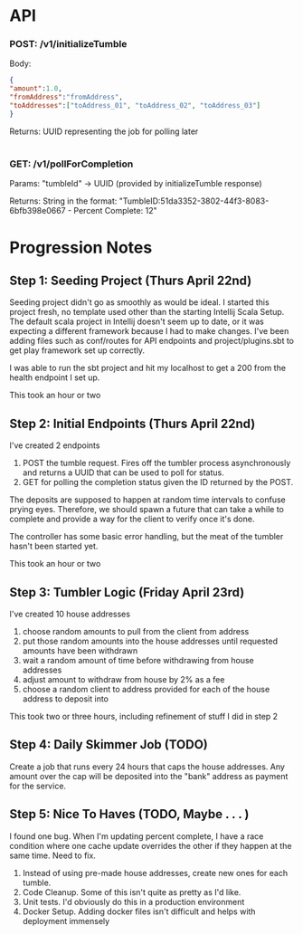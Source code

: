 

# API
### POST: /v1/initializeTumble
Body:
```json
{
"amount":1.0,
"fromAddress":"fromAddress",
"toAddresses":["toAddress_01", "toAddress_02", "toAddress_03"]
}
```
Returns: UUID representing the job for polling later
#
### GET: /v1/pollForCompletion
Params: "tumbleId" -> UUID (provided by initializeTumble response)

Returns: String in the format: "TumbleID:51da3352-3802-44f3-8083-6bfb398e0667 - Percent Complete:  12"


# Progression Notes
## Step 1: Seeding Project (Thurs April 22nd)
Seeding project didn't go as smoothly as would be ideal. 
I started this project fresh, no template used other than the starting Intellij Scala Setup.
The default scala project in Intellij doesn't seem up to date, or it was expecting a different framework because I had to make changes.
I've been adding files such as conf/routes for API endpoints and project/plugins.sbt to get play framework set up correctly.

I was able to run the sbt project and hit my localhost to get a 200 from the health endpoint I set up.

This took an hour or two

## Step 2: Initial Endpoints (Thurs April 22nd)
I've created 2 endpoints
1) POST the tumble request. Fires off the tumbler process asynchronously and returns a UUID that can be used to poll for status.
2) GET for polling the completion status given the ID returned by the POST.

The deposits are supposed to happen at random time intervals to confuse prying eyes. 
Therefore, we should spawn a future that can take a while to complete
and provide a way for the client to verify once it's done.

The controller has some basic error handling, 
but the meat of the tumbler hasn't been started yet.

This took an hour or two

## Step 3: Tumbler Logic (Friday April 23rd)
I've created 10 house addresses
1) choose random amounts to pull from the client from address
2) put those random amounts into the house addresses until requested amounts have been withdrawn
3) wait a random amount of time before withdrawing from house addresses
4) adjust amount to withdraw from house by 2% as a fee
5) choose a random client to address provided for each of the house address to deposit into

This took two or three hours, including refinement of stuff I did in step 2

## Step 4: Daily Skimmer Job (TODO)
Create a job that runs every 24 hours that caps the house addresses.
Any amount over the cap will be deposited into the "bank" address as payment for the service.

## Step 5: Nice To Haves (TODO, Maybe . . . )
I found one bug. When I'm updating percent complete, I have a race condition where one cache update overrides the other 
if they happen at the same time. Need to fix.
1) Instead of using pre-made house addresses, create new ones for each tumble.
2) Code Cleanup. Some of this isn't quite as pretty as I'd like.
3) Unit tests. I'd obviously do this in a production environment
4) Docker Setup. Adding docker files isn't difficult and helps with deployment immensely 